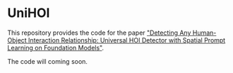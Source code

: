 # UniHOI

This repository provides the code for the paper ["Detecting Any Human-Object Interaction Relationship: Universal HOI Detector with Spatial Prompt Learning on Foundation Models"](https://[arxiv.org/abs/2311.03799]).

The code will coming soon.

